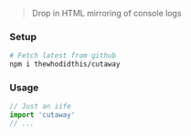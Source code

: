 > Drop in HTML mirroring of console logs

### Setup
```sh
# Fetch latest from github
npm i thewhodidthis/cutaway

```
### Usage
```js
// Just an iife
import 'cutaway'
// ...
```
